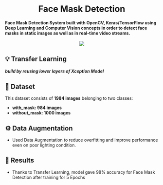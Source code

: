 <h1 align="center">Face Mask Detection</h1>
<h4>Face Mask Detection System built with OpenCV, Keras/TensorFlow using Deep Learning and Computer Vision concepts in order to detect face masks in static images as well as in real-time video streams.</h4>
<div align = "center">
<img src = "https://github.com/Akhil-Tony/Face-Mask-Detection/blob/master/20220814_011941.gif" />
</div>

## :bulb: Transfer Learning 
<h5> build by reusing lower layers of Xception Model </h5>

## :file_folder: Dataset
This dataset consists of __1984 images__ belonging to two classes:
<br>
*	__with_mask: 984 images__
*	__without_mask: 1000 images__

## :gear: Data Augmentation 

* Used Data Augmentation to reduce overfitting and improve performance even on poor lighting condition.

## :key: Results

- Thanks to Transfer Learning, model gave 98% accuracy for Face Mask Detection after training for 5 Epochs
